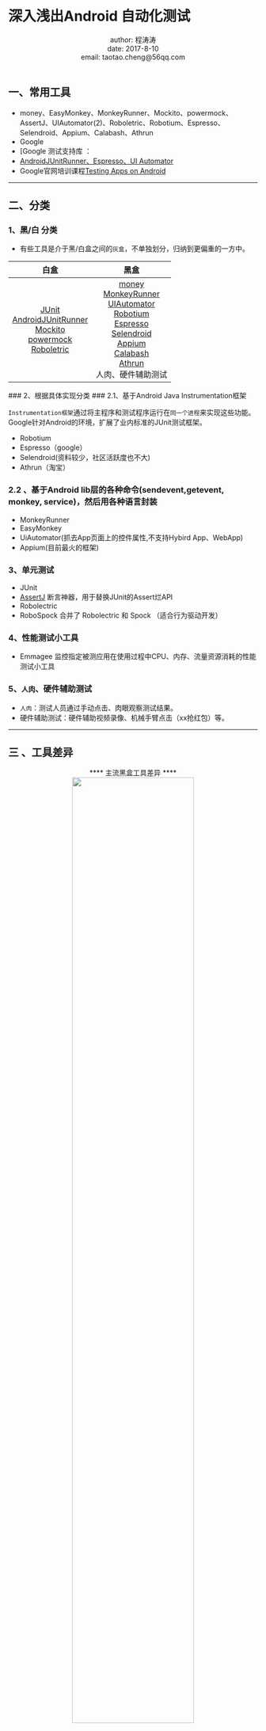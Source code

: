 # 深入浅出Android 自动化测试
<center>
 author: 程涛涛<br/>
 date: 2017-8-10<br/>
 email: taotao.cheng@56qq.com
</center>
<br/>

## 一、常用工具
 - money、EasyMonkey、MonkeyRunner、Mockito、powermock、AssertJ、UIAutomator(2)、Roboletric、Robotium、Espresso、Selendroid、Appium、Calabash、Athrun
 - Google
 - [Google 测试支持库 ：
  - [AndroidJUnitRunner、Espresso、UI Automator](https://developer.android.google.cn/topic/libraries/testing-support-library/index.html#features)
  - Google官网培训课程[Testing Apps on Android](https://developer.android.google.cn/training/testing/index.html)

-----

## 二、分类
### 1、黑/白 分类
- 有些工具是介于黑/白盒之间的`灰盒`，不单独划分，归纳到更偏重的一方中。

<center>

| 白盒        | 黑盒   |
| :--------:   | :-----:  |
|[JUnit](https://baike.baidu.com/item/junit/1211849?fr=aladdin)<br/>[AndroidJUnitRunner](https://developer.android.google.cn/topic/libraries/testing-support-library/index.html#AndroidJUnitRunner)<br/>[Mockito](http://mockito.org/)<br/>  [powermock](https://github.com/powermock/powermock<br/>)<br/>[Roboletric](http://robolectric.org/)<br/>| [money](https://developer.android.google.cn/studio/test/monkey.html)<br/>[MonkeyRunner](https://developer.android.google.cn/studio/test/monkeyrunner/index.html)<br/>[UIAutomator](https://developer.android.google.cn/topic/libraries/testing-support-library/index.html#UIAutomator)<br/>[Robotium](https://github.com/RobotiumTech/robotium)<br/>[Espresso](https://developer.android.google.cn/topic/libraries/testing-support-library/index.html#Espresso)<br/>[Selendroid](http://selendroid.io/architecture.html) <br/>[Appium](http://appium.io/)<br/>[Calabash](http://calaba.sh/)<br/>[Athrun](http://code.taobao.org/p/athrun/wiki/index/)<br/>人肉、硬件辅助测试|
</center>
### 2、根据具体实现分类
### 2.1、基于Android Java Instrumentation框架

`Instrumentation框架`通过将主程序和测试程序运行在`同一个进程`来实现这些功能。Google针对Android的环境，扩展了业内标准的JUnit测试框架。
- Robotium
- Espresso（google）
- Selendroid(资料较少，社区活跃度也不大)
- Athrun（淘宝）

### 2.2 、基于Android lib层的各种命令(sendevent,getevent, monkey, service)，然后用各种语言封装
 - MonkeyRunner
 - EasyMonkey
 - UiAutomator(抓去App页面上的控件属性,不支持Hybird App、WebApp)
 - Appium(目前最火的框架)

### 3、单元测试
 - JUnit
 -  [AssertJ](http://joel-costigliola.github.io/assertj/assertj-core.html) 断言神器，用于替换JUnit的Assert烂API
 - Robolectric
 - RoboSpock 合并了 Robolectric 和 Spock （适合行为驱动开发<BDD>）

### 4、性能测试小工具
- Emmagee 监控指定被测应用在使用过程中CPU、内存、流量资源消耗的性能测试小工具

### 5、`人肉`、硬件辅助测试
 - `人肉`：测试人员通过手动点击、肉眼观察测试结果。
 - 硬件辅助测试：硬件辅助视频录像、机械手臂点击（xx抢红包）等。

----

## 三 、工具差异
<center>
**** 主流黑盒工具差异 ****<br/>
<img src="http://upload-images.jianshu.io/upload_images/2951233-42d9cc071fbbd3a0.png?imageMogr2/auto-orient/strip%7CimageView2/2/w/1240" width="70%" height="70%" />
</center>
- Robotium、Espresso、robolectric、Selendroid ：基于Android instrumentation框架，与被测App在同一进程。执行速度快。
- 据统计Espresso的速度是Robotium的5.7倍，很大程度上替代了Robotium。
- `Robolectric`: 只在Java虚拟机中运行，速度很快，在API上无法和Espresso相比，但速度有很大优势，适合单元测试，更适合`TDD`。
- MonkeyRunner：不需要源码、对google官方工具money的封装。
- UIAutomator:不需要source code、google提供的黑盒测试工具与APP在不同进程,但不支持WebView。
- `Appium`、Calabash：`Appium`目前黑盒测试中应用最多的框架。不需要source code，跨平台（ios/andorid），支持WebWiew 和多种语言编写测试脚本，但因为与被App在不同进程，执行速度慢。
- Athrun：淘宝提供的自动化测试工具,跨平台（ios/andorid)，包括自动化测试框架，持续集成体系。

## 四、实践
 - [Mockito和Roboletric进行Android单元测试](https://blog.desmondyao.com/mockito-roboletric-test/)
 - [Android测试驱动开发(TDD)](https://blog.desmondyao.com/android-test/)
<center>
<img src="https://blog.desmondyao.com/image/test/tdd-magento.gif" width="50%" height="50%" />
TDD
</center>
<br/>

 - 通过mock来减少模块依赖（意味着需要定义大量接口，`面向接口编程`）

----

## 五、[代码覆盖率](https://baike.baidu.com/item/%E4%BB%A3%E7%A0%81%E8%A6%86%E7%9B%96%E6%B5%8B%E8%AF%95/8642107?fr=aladdin)
代码覆盖（`Code coverage`）是软件测试中的一种度量，描述程式中源代码被测试的比例和程度，所得比例称为代码覆盖率。

| Java        | JavaScript  |.Net|C/C++|Ruby|
| :--------:   | :-----:  |:-----:  |:-----:  |:-----:  |
| [JaCoCo](http://www.jacoco.org/jacoco/)<br/>[Emma](http://emma.sourceforge.net/)<br/>[Coverlipse](https://sourceforge.net/projects/coverlipse/)<br/>[Cobrertura](http://cobertura.github.io/cobertura/)|[JSCoverage](http://siliconforks.com/jscoverage/)| [ColverNET](http://www.cenqua.com/clover.net/)<br/>[NCover](http://ncover.org/)<br/>[PartCover](https://github.com/sawilde/partcover.net4)<br/>[AQtime](https://support.smartbear.com/viewarticle/42954/)|[Bullseye Coverage](http://www.bullseye.com/)|[rcov](https://github.com/relevance/rcov)|

-  [JaCoco 配置Demo](https://github.com/chenxiruanhai/Devops/tree/master/JaCoco-config-template)

## 六、自动化
 - 所有测试应以自动化为主，无法自动化的测试用例，要人工完成。本人认为命令行工具的使用是自动化的基础，推荐阅读[为什么优秀的程序员喜欢命令行](http://www.jianshu.com/p/2a2e387ad268)。
 - 持续集成CI，保证代码集成到主干或发布到测试人员手中之前，必须通过自动化测试。只要有一个测试用例失败，就不能集成。
  - [Jenkins](https://jenkins.io/doc/)
  - [Travis](https://travis-ci.com/)
  - [Codeship](https://www.codeship.io/)
  - [Strider](http://stridercd.com/)


## 七、总结
 - 单元测试，所有测试方法中最接近源码实现的一种，但因Android系统的复杂性，不能完全的覆盖所有真实的case,需要结合其它测试方法共同协作提升软件质量。
 - `TDD`的核心思想是测试先来，实现后来。但如何测试并没有规定非要用代码，所以应根据实际情况，选择最佳的测试手段。
 - 实际测试时应该结合多个框架使用，单元测试 + 集成测试 + UI测试。
  - [Espresso和UIAutomator - 完美的结合](https://zhuanlan.zhihu.com/p/24717655)
  - [Google+ 团队的 Android UI 测试](http://www.jcodecraeer.com/a/anzhuokaifa/androidkaifa/2015/0401/2675.html)

- 各种测试方法都有一个共同的目标，保证最终的软件质量。
- 测试的深度和产品业务需求之间需要平衡。不能因为过渡追求完美的测试而阻碍业务的发展，但也不能因为遗漏重要的代码分支逻辑，给最最终的产品带来重大线上bug。
